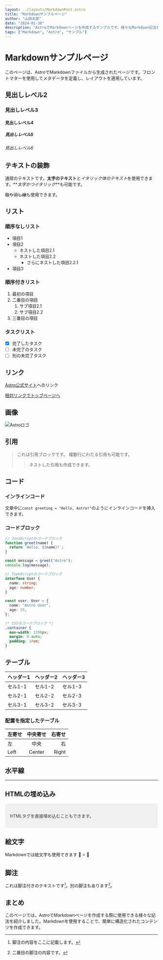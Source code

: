 ```yaml
---
layout: ../layouts/MarkdownPost.astro
title: "Markdownサンプルページ"
author: "山田太郎"
date: "2024-01-30"
description: "AstroでMarkdownページを作成するサンプルです。様々なMarkdown記法を紹介しています。"
tags: ["Markdown", "Astro", "サンプル"]
---
```


# Markdownサンプルページ

このページは、AstroでMarkdownファイルから生成されたページです。フロントマターを使用してメタデータを定義し、レイアウトを適用しています。

## 見出しレベル2

### 見出しレベル3

#### 見出しレベル4

##### 見出しレベル5

###### 見出しレベル6

## テキストの装飾

通常のテキストです。**太字のテキスト**と*イタリック体のテキスト*を使用できます。**_太字かつイタリック_**も可能です。

~~取り消し線~~も使用できます。

## リスト

### 順序なしリスト

- 項目1
- 項目2
  - ネストした項目2.1
  - ネストした項目2.2
    - さらにネストした項目2.2.1
- 項目3

### 順序付きリスト

1. 最初の項目
2. 二番目の項目
   1. サブ項目2.1
   2. サブ項目2.2
3. 三番目の項目

### タスクリスト

- [x] 完了したタスク
- [ ] 未完了のタスク
- [ ] 別の未完了タスク

## リンク

[Astro公式サイト](https://astro.build)へのリンク

[相対リンクでトップページへ](/)

## 画像

![Astroロゴ](https://astro.build/assets/press/astro-logo-dark.svg)

## 引用

> これは引用ブロックです。
> 複数行にわたる引用も可能です。
>
> > ネストした引用も作成できます。

## コード

### インラインコード

文章中に`const greeting = "Hello, Astro!"`のようにインラインコードを挿入できます。

### コードブロック

```javascript
// JavaScriptのコードブロック
function greet(name) {
  return `Hello, ${name}!`;
}

const message = greet("Astro");
console.log(message);
```

```typescript
// TypeScriptのコードブロック
interface User {
  name: string;
  age: number;
}

const user: User = {
  name: "Astro User",
  age: 25,
};
```

```css
/* CSSのコードブロック */
.container {
  max-width: 1200px;
  margin: 0 auto;
  padding: 1rem;
}
```

## テーブル

| ヘッダー1 | ヘッダー2 | ヘッダー3 |
| --------- | --------- | --------- |
| セル1-1   | セル1-2   | セル1-3   |
| セル2-1   | セル2-2   | セル2-3   |
| セル3-1   | セル3-2   | セル3-3   |

### 配置を指定したテーブル

| 左寄せ | 中央寄せ | 右寄せ |
| :----- | :------: | -----: |
| 左     |   中央   |     右 |
| Left   |  Center  |  Right |

## 水平線

---

## HTMLの埋め込み

<div style="background-color: #f0f0f0; padding: 1rem; border-radius: 8px;">
  <p style="color: #333;">HTMLタグを直接埋め込むこともできます。</p>
</div>

## 絵文字

Markdownでは絵文字も使用できます 🚀 ⭐ 🎉

## 脚注

これは脚注付きのテキストです[^1]。別の脚注もあります[^2]。

[^1]: 脚注の内容をここに記載します。

[^2]: 二番目の脚注の内容です。

## まとめ

このページでは、AstroでMarkdownページを作成する際に使用できる様々な記法を紹介しました。Markdownを使用することで、簡単に構造化されたコンテンツを作成できます。
